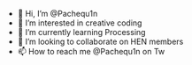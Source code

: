 - 👋 Hi, I’m @Pachequ1n
- 👀 I’m interested in creative coding
- 🌱 I’m currently learning Processing
- 💞️ I’m looking to collaborate on HEN members
- 📫 How to reach me @Pachequ1n on Tw

<!---
Pachequ1n/Pachequ1n is a ✨ special ✨ repository because its `README.md` (this file) appears on your GitHub profile.
You can click the Preview link to take a look at your changes.
--->
